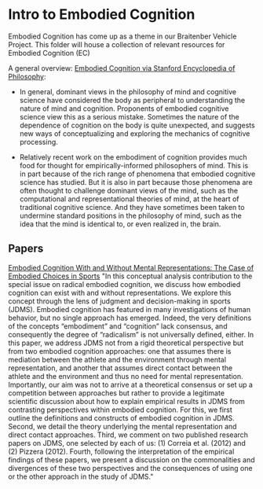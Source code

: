 # Intro to Embodied Cognition
Embodied Cognition has come up as a theme in our Braitenber Vehicle Project. This folder will house a collection of relevant resources for Embodied Cognition (EC)

A general overview: [Embodied Cognition via Stanford Encyclopedia of Philosophy](https://plato.stanford.edu/entries/embodied-cognition/):

- In general, dominant views in the philosophy of mind and cognitive science have considered the body as peripheral to understanding the nature of mind and cognition. Proponents of embodied cognitive science view this as a serious mistake. Sometimes the nature of the dependence of cognition on the body is quite unexpected, and suggests new ways of conceptualizing and exploring the mechanics of cognitive processing.

- Relatively recent work on the embodiment of cognition provides much food for thought for empirically-informed philosophers of mind. This is in part because of the rich range of phenomena that embodied cognitive science has studied. But it is also in part because those phenomena are often thought to challenge dominant views of the mind, such as the computational and representational theories of mind, at the heart of traditional cognitive science. And they have sometimes been taken to undermine standard positions in the philosophy of mind, such as the idea that the mind is identical to, or even realized in, the brain.



## Papers
[Embodied Cognition With and Without Mental Representations: The Case of Embodied Choices in Sports](https://www.frontiersin.org/articles/10.3389/fpsyg.2019.01825/full)
"In this conceptual analysis contribution to the special issue on radical embodied cognition, we discuss how embodied cognition can exist with and without representations. We explore this concept through the lens of judgment and decision-making in sports (JDMS). Embodied cognition has featured in many investigations of human behavior, but no single approach has emerged. Indeed, the very definitions of the concepts “embodiment” and “cognition” lack consensus, and consequently the degree of “radicalism” is not universally defined, either. In this paper, we address JDMS not from a rigid theoretical perspective but from two embodied cognition approaches: one that assumes there is mediation between the athlete and the environment through mental representation, and another that assumes direct contact between the athlete and the environment and thus no need for mental representation. Importantly, our aim was not to arrive at a theoretical consensus or set up a competition between approaches but rather to provide a legitimate scientific discussion about how to explain empirical results in JDMS from contrasting perspectives within embodied cognition. For this, we first outline the definitions and constructs of embodied cognition in JDMS. Second, we detail the theory underlying the mental representation and direct contact approaches. Third, we comment on two published research papers on JDMS, one selected by each of us: (1) Correia et al. (2012) and (2) Pizzera (2012). Fourth, following the interpretation of the empirical findings of these papers, we present a discussion on the commonalities and divergences of these two perspectives and the consequences of using one or the other approach in the study of JDMS."
